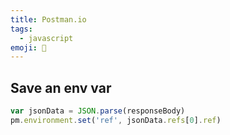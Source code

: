 ```yaml
---
title: Postman.io
tags:
  - javascript
emoji: 📨
---
```


## Save an env var

```js
var jsonData = JSON.parse(responseBody)
pm.environment.set('ref', jsonData.refs[0].ref)
```
